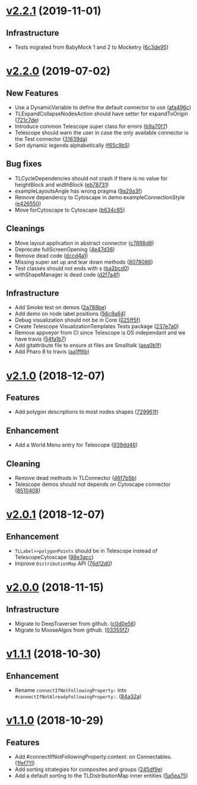 <!--
git log --pretty="*%s ([%h](https://github.com/TelescopeSt/Telescope/commit/%H))" v2.2.0...HEAD --grep="Merge pull"
('Content' copyWithRegex: 'Merge pull request #[0-9]+ from [^/]+/[0-9]*' matchesReplacedWith: '') copyReplaceAll: '-' with: ' '
-->

# [v2.2.1](https://github.com/TelescopeSt/Telescope/compare/v2.2.0...v2.2.1) (2019-11-01)

## Infrastructure

*  Tests migrated from BabyMock 1 and 2 to Mocketry ([6c3de95](https://github.com/TelescopeSt/Telescope/commit/6c3de958a91611e0c30a4b0f9d8132fdd4aa4a64))

# [v2.2.0](https://github.com/TelescopeSt/Telescope/compare/v2.1.0...v2.2.0) (2019-07-02)

## New Features

* Use a DynamicVariable to define the default connector to use ([afa496c](https://github.com/TelescopeSt/Telescope/commit/afa496cb4bda8e030bd3e5eaa386ada84826db1b))
* TLExpandCollapseNodesAction should have setter for expandToOrigin ([721c7de](https://github.com/TelescopeSt/Telescope/commit/721c7ded69d412265fc2bd69bb4ad9e292e0bce7))
* Introduce common Telescope super class for errors ([b9a70f7](https://github.com/TelescopeSt/Telescope/commit/b9a70f744507a7a2a07a025b7388247d7d607bc6))
* Telescope should warn the user in case the only available connector is the Test connector ([31639da](https://github.com/TelescopeSt/Telescope/commit/31639da89886aaf6d8a596f256398d2dc6b4f200))
* Sort dynamic legends alphabetically ([f65c9b5](https://github.com/TelescopeSt/Telescope/commit/f65c9b5c7fdd36d0678308e791835dbb5105e2ed))

## Bug fixes

* TLCycleDependencies should not crash if there is no value for heightBlock and widthBlock ([eb78731](https://github.com/TelescopeSt/Telescope/commit/eb78731204859a544e877577dfa7402547f0780d))
* exampleLayoutsAngle has wrong pragma ([9a29a3f](https://github.com/TelescopeSt/Telescope/commit/9a29a3f640e1a0f0e551e9add5c75a4f3d6c8115))
* Remove dependency to Cytoscape in demo exampleConnectionStyle ([e426550](https://github.com/TelescopeSt/Telescope/commit/e4265509b24c03c56c0f9000fc6d89dc66822b0b))
* Move forCytoscape to Cytoscape ([b634c85](https://github.com/TelescopeSt/Telescope/commit/b634c858acc840f47699093c4dd9f5d65a0c861e))

## Cleanings

* Move layout application in abstract connector ([c7898d8](https://github.com/TelescopeSt/Telescope/commit/c7898d800997201f42a3c1d58069a01d90e5b581))
* Deprecate fullScreenOpening ([4e47d36](https://github.com/TelescopeSt/Telescope/commit/4e47d36a4d18135ae57cea5ade75fdf7da96fa6d))
* Remove dead code ([dccd4a1](https://github.com/TelescopeSt/Telescope/commit/dccd4a124d7e68cd7c13f5c94582a4a08d39fea0))
* Missing super set up and tear down methods ([8078086](https://github.com/TelescopeSt/Telescope/commit/8078086b7451ab71370dfca40d579a13e2659285))
* Test classes should not ends with s ([ba2bcd0](https://github.com/TelescopeSt/Telescope/commit/ba2bcd013bef6bb541e536fc1392949252c4d03f))
* withShapeManager is dead code ([d2f7a4f](https://github.com/TelescopeSt/Telescope/commit/d2f7a4f85f034d84e704f7bd0c0a35a27020b646))

## Infrastructure

* Add Smoke test on demos ([2a788be](https://github.com/TelescopeSt/Telescope/commit/2a788beda3529246b8b561287e478e7a11dad2a8))
* Add demo on node label positions ([56c8a64](https://github.com/TelescopeSt/Telescope/commit/56c8a64a5e92be71886dec97246c8e0215c773b4))
* Debug visualization should not be in Core ([025ff5f](https://github.com/TelescopeSt/Telescope/commit/025ff5f2d871006a5744b52e230b1d37c3fa9e7f))
* Create Telescope VisualizationTemplates Tests package ([237e7a0](https://github.com/TelescopeSt/Telescope/commit/237e7a0c9c2665288df8dbf18f430d758f312f59))
* Remove appveyor from CI since Telescope is OS independant and we have travis ([54fa1b7](https://github.com/TelescopeSt/Telescope/commit/54fa1b78f230a84301476223dcacb155dd38292a))
* Add gitattribute file to ensure st files are Smalltalk ([aea0b1f](https://github.com/TelescopeSt/Telescope/commit/aea0b1f4a147b8e648aa8f789b020348e3878ea1))
* Add Pharo 8 to travis ([aa1ff6b](https://github.com/TelescopeSt/Telescope/commit/aa1ff6b95fbd975393ee58c4535cdbe24317f889))

# [v2.1.0](https://github.com/TelescopeSt/Telescope/compare/v2.0.1...v2.1.0) (2018-12-07)

## Features

* Add polygon descriptions to most nodes shapes ([729961f](https://github.com/TelescopeSt/Telescope/commit/729961fe93fb0441c8736a79f47ec38f715c55af))

## Enhancement

* Add a World Menu entry for Telescope ([939dd46](https://github.com/TelescopeSt/Telescope/commit/939dd46c06aa19cbe83d521d28602334b1c4b8e1))

## Cleaning

* Remove dead methods in TLConnector ([46f7b5b](https://github.com/TelescopeSt/Telescope/commit/46f7b5b2f19bea24f0050b1cd543afefe2590fc4))
* Telescope demos should not depends on Cytoscape connector ([8510408](https://github.com/TelescopeSt/Telescope/commit/8510408c52347776e1d32c6ff13cd97be2203efa))

# [v2.0.1](https://github.com/TelescopeSt/Telescope/compare/v2.0.0...v2.0.1) (2018-12-07)

## Enhancement

* `TLLabel>>polygonPoints` should be in Telescope instead of TelescopeCytoscape ([98e3acc](https://github.com/TelescopeSt/Telescope/commit/98e3accec79aedc1d06666dbb05209d5fdbfff5b))
* Improve `DistributionMap` API ([76d12d0](https://github.com/TelescopeSt/Telescope/commit/76d12d096d48ee37c21d3ac9e0983c33e4112c23))

# [v2.0.0](https://github.com/TelescopeSt/Telescope/compare/v1.1.1...v2.0.0) (2018-11-15)

## Infrastructure

* Migrate to DeepTraverser from github. ([c0d0e56](https://github.com/TelescopeSt/Telescope/commit/c0d0e566c99b7b3b4467fe5f34d38fdc00e368ef))
* Migrate to MooseAlgos from github. ([03355f2](https://github.com/TelescopeSt/Telescope/commit/03355f22729ba33159d33c8eb94945cf2a38255d))

# [v1.1.1](https://github.com/TelescopeSt/Telescope/compare/v1.1.0...v1.1.1) (2018-10-30)

## Enhancement

* Rename `connectIfNotFollowingProperty:` into `#connectIfNotAlreadyFollowingProperty:`. ([84a32a](https://github.com/TelescopeSt/Telescope/commit/84a32a68f0f58af387092501fc70dace62837cdd))

# [v1.1.0](https://github.com/TelescopeSt/Telescope/compare/v1.0.1...v1.1.0) (2018-10-29)

## Features

* Add #connectIfNotFollowingProperty:context: on Connectables. ([1fef711](https://github.com/TelescopeSt/Telescope/commit/1fef711a7c9a8f273ca23f4378b443bfe6ad966f))
* Add sorting strategies for composites and groups ([245df9e](https://github.com/TelescopeSt/Telescope/commit/245df9e533c5e0331d34d4b5fcffdb9f61308c1a))
* Add a default sorting to the TLDistributionMap inner entities ([5a5ea75](https://github.com/TelescopeSt/Telescope/commit/5a5ea75186066a05fe69ad5afab951e4c881bea9))
